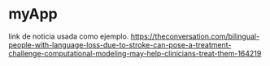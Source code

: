 # myApp

link de noticia usada como ejemplo.
https://theconversation.com/bilingual-people-with-language-loss-due-to-stroke-can-pose-a-treatment-challenge-computational-modeling-may-help-clinicians-treat-them-164219
